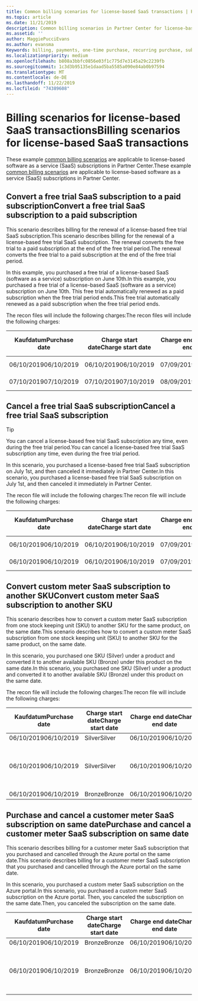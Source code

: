 ```yaml
---
title: Common billing scenarios for license-based SaaS transactions | Partner Center
ms.topic: article
ms.date: 11/21/2019
description: Common billing scenarios in Partner Center for license-based SaaS transactions.
ms.assetid: ''
author: MaggiePucciEvans
ms.author: evansma
Keywords: billing, payments, one-time purchase, recurring purchase, subscriptions, seats
ms.localizationpriority: medium
ms.openlocfilehash: b808a3bbfc0856e03f1c775d7e3145a29c2239fb
ms.sourcegitcommit: 1c3d3b95135e1daad5ba5585a090e84ab0b97594
ms.translationtype: MT
ms.contentlocale: de-DE
ms.lasthandoff: 11/22/2019
ms.locfileid: "74389608"
---
```

# <a name="billing-scenarios-for-license-based-saas-transactions"></a><span data-ttu-id="e8ceb-104">Billing scenarios for license-based SaaS transactions</span><span class="sxs-lookup"><span data-stu-id="e8ceb-104">Billing scenarios for license-based SaaS transactions</span></span>

<span data-ttu-id="e8ceb-105">These example [common billing scenarios](common-billing-scenarios.md) are applicable to license-based software as a service (SaaS) subscriptions in Partner Center.</span><span class="sxs-lookup"><span data-stu-id="e8ceb-105">These example [common billing scenarios](common-billing-scenarios.md) are applicable to license-based software as a service (SaaS) subscriptions in Partner Center.</span></span>

## <a name="convert-a-free-trial-saas-subscription-to-a-paid-subscription"></a><span data-ttu-id="e8ceb-106">Convert a free trial SaaS subscription to a paid subscription</span><span class="sxs-lookup"><span data-stu-id="e8ceb-106">Convert a free trial SaaS subscription to a paid subscription</span></span>

<span data-ttu-id="e8ceb-107">This scenario describes billing for the renewal of a license-based free trial SaaS subscription.</span><span class="sxs-lookup"><span data-stu-id="e8ceb-107">This scenario describes billing for the renewal of a license-based free trial SaaS subscription.</span></span> <span data-ttu-id="e8ceb-108">The renewal converts the free trial to a paid subscription at the end of the free trial period.</span><span class="sxs-lookup"><span data-stu-id="e8ceb-108">The renewal converts the free trial to a paid subscription at the end of the free trial period.</span></span>

<span data-ttu-id="e8ceb-109">In this example, you purchased a free trial of a license-based SaaS (software as a service) subscription on June 10th.</span><span class="sxs-lookup"><span data-stu-id="e8ceb-109">In this example, you purchased a free trial of a license-based SaaS (software as a service) subscription on June 10th.</span></span> <span data-ttu-id="e8ceb-110">This free trial automatically renewed as a paid subscription when the free trial period ends.</span><span class="sxs-lookup"><span data-stu-id="e8ceb-110">This free trial automatically renewed as a paid subscription when the free trial period ends.</span></span>

<span data-ttu-id="e8ceb-111">The recon files will include the following charges:</span><span class="sxs-lookup"><span data-stu-id="e8ceb-111">The recon files will include the following charges:</span></span>

| <span data-ttu-id="e8ceb-112">Kaufdatum</span><span class="sxs-lookup"><span data-stu-id="e8ceb-112">Purchase date</span></span> | <span data-ttu-id="e8ceb-113">Charge start date</span><span class="sxs-lookup"><span data-stu-id="e8ceb-113">Charge start date</span></span> | <span data-ttu-id="e8ceb-114">Charge end date</span><span class="sxs-lookup"><span data-stu-id="e8ceb-114">Charge end date</span></span> | <span data-ttu-id="e8ceb-115">Preis pro Einheit</span><span class="sxs-lookup"><span data-stu-id="e8ceb-115">Unit price</span></span> | <span data-ttu-id="e8ceb-116">Unit quantity</span><span class="sxs-lookup"><span data-stu-id="e8ceb-116">Unit quantity</span></span> | <span data-ttu-id="e8ceb-117">Total amount</span><span class="sxs-lookup"><span data-stu-id="e8ceb-117">Total amount</span></span> | <span data-ttu-id="e8ceb-118">Gebührenart</span><span class="sxs-lookup"><span data-stu-id="e8ceb-118">Charge type</span></span> | <span data-ttu-id="e8ceb-119">Subscription description</span><span class="sxs-lookup"><span data-stu-id="e8ceb-119">Subscription description</span></span> |
| ------------- | ----------------- | --------------- | ---------- | ------------- | ------------ | ----------- | ----------------- |
| <span data-ttu-id="e8ceb-120">06/10/2019</span><span class="sxs-lookup"><span data-stu-id="e8ceb-120">06/10/2019</span></span> | <span data-ttu-id="e8ceb-121">06/10/2019</span><span class="sxs-lookup"><span data-stu-id="e8ceb-121">06/10/2019</span></span> | <span data-ttu-id="e8ceb-122">07/09/2019</span><span class="sxs-lookup"><span data-stu-id="e8ceb-122">07/09/2019</span></span> | <span data-ttu-id="e8ceb-123">0 USD</span><span class="sxs-lookup"><span data-stu-id="e8ceb-123">$0</span></span> | <span data-ttu-id="e8ceb-124">1</span><span class="sxs-lookup"><span data-stu-id="e8ceb-124">1</span></span> | <span data-ttu-id="e8ceb-125">0 USD</span><span class="sxs-lookup"><span data-stu-id="e8ceb-125">$0</span></span> | <span data-ttu-id="e8ceb-126">Neu</span><span class="sxs-lookup"><span data-stu-id="e8ceb-126">New</span></span> | <span data-ttu-id="e8ceb-127">Kostenlose Testversion</span><span class="sxs-lookup"><span data-stu-id="e8ceb-127">Free trial</span></span> |
| <span data-ttu-id="e8ceb-128">07/10/2019</span><span class="sxs-lookup"><span data-stu-id="e8ceb-128">07/10/2019</span></span> | <span data-ttu-id="e8ceb-129">07/10/2019</span><span class="sxs-lookup"><span data-stu-id="e8ceb-129">07/10/2019</span></span> | <span data-ttu-id="e8ceb-130">08/09/2019</span><span class="sxs-lookup"><span data-stu-id="e8ceb-130">08/09/2019</span></span> | <span data-ttu-id="e8ceb-131">2 USD</span><span class="sxs-lookup"><span data-stu-id="e8ceb-131">$2</span></span> | <span data-ttu-id="e8ceb-132">1</span><span class="sxs-lookup"><span data-stu-id="e8ceb-132">1</span></span> | <span data-ttu-id="e8ceb-133">2 USD</span><span class="sxs-lookup"><span data-stu-id="e8ceb-133">$2</span></span> | <span data-ttu-id="e8ceb-134">Verlängern</span><span class="sxs-lookup"><span data-stu-id="e8ceb-134">Renew</span></span> | <span data-ttu-id="e8ceb-135">Paid subscription</span><span class="sxs-lookup"><span data-stu-id="e8ceb-135">Paid subscription</span></span> |

## <a name="cancel-a-free-trial-saas-subscription"></a><span data-ttu-id="e8ceb-136">Cancel a free trial SaaS subscription</span><span class="sxs-lookup"><span data-stu-id="e8ceb-136">Cancel a free trial SaaS subscription</span></span>

> [!TIP]
> <span data-ttu-id="e8ceb-137">You can cancel a license-based free trial SaaS subscription any time, even during the free trial period.</span><span class="sxs-lookup"><span data-stu-id="e8ceb-137">You can cancel a license-based free trial SaaS subscription any time, even during the free trial period.</span></span>

<span data-ttu-id="e8ceb-138">In this scenario, you purchased a license-based free trial SaaS subscription on July 1st, and then canceled it immediately in Partner Center.</span><span class="sxs-lookup"><span data-stu-id="e8ceb-138">In this scenario, you purchased a license-based free trial SaaS subscription on July 1st, and then canceled it immediately in Partner Center.</span></span> 

<span data-ttu-id="e8ceb-139">The recon file will include the following charges:</span><span class="sxs-lookup"><span data-stu-id="e8ceb-139">The recon file will include the following charges:</span></span>

| <span data-ttu-id="e8ceb-140">Kaufdatum</span><span class="sxs-lookup"><span data-stu-id="e8ceb-140">Purchase date</span></span> | <span data-ttu-id="e8ceb-141">Charge start date</span><span class="sxs-lookup"><span data-stu-id="e8ceb-141">Charge start date</span></span> | <span data-ttu-id="e8ceb-142">Charge end date</span><span class="sxs-lookup"><span data-stu-id="e8ceb-142">Charge end date</span></span> | <span data-ttu-id="e8ceb-143">Preis pro Einheit</span><span class="sxs-lookup"><span data-stu-id="e8ceb-143">Unit price</span></span> | <span data-ttu-id="e8ceb-144">Unit quantity</span><span class="sxs-lookup"><span data-stu-id="e8ceb-144">Unit quantity</span></span> | <span data-ttu-id="e8ceb-145">Total amount</span><span class="sxs-lookup"><span data-stu-id="e8ceb-145">Total amount</span></span> | <span data-ttu-id="e8ceb-146">Gebührenart</span><span class="sxs-lookup"><span data-stu-id="e8ceb-146">Charge type</span></span> | <span data-ttu-id="e8ceb-147">Subscription description</span><span class="sxs-lookup"><span data-stu-id="e8ceb-147">Subscription description</span></span> |
| ------------- | ----------------- | --------------- | ---------- | ------------- | ------------ | ----------- | ----------------- |
| <span data-ttu-id="e8ceb-148">06/10/2019</span><span class="sxs-lookup"><span data-stu-id="e8ceb-148">06/10/2019</span></span> | <span data-ttu-id="e8ceb-149">06/10/2019</span><span class="sxs-lookup"><span data-stu-id="e8ceb-149">06/10/2019</span></span> | <span data-ttu-id="e8ceb-150">07/09/2019</span><span class="sxs-lookup"><span data-stu-id="e8ceb-150">07/09/2019</span></span> | <span data-ttu-id="e8ceb-151">0 USD</span><span class="sxs-lookup"><span data-stu-id="e8ceb-151">$0</span></span> | <span data-ttu-id="e8ceb-152">11</span><span class="sxs-lookup"><span data-stu-id="e8ceb-152">11</span></span> | <span data-ttu-id="e8ceb-153">0 USD</span><span class="sxs-lookup"><span data-stu-id="e8ceb-153">$0</span></span> | <span data-ttu-id="e8ceb-154">Neu</span><span class="sxs-lookup"><span data-stu-id="e8ceb-154">New</span></span> | <span data-ttu-id="e8ceb-155">Kostenlose Testversion</span><span class="sxs-lookup"><span data-stu-id="e8ceb-155">Free trial</span></span> |
| <span data-ttu-id="e8ceb-156">06/10/2019</span><span class="sxs-lookup"><span data-stu-id="e8ceb-156">06/10/2019</span></span> | <span data-ttu-id="e8ceb-157">06/10/2019</span><span class="sxs-lookup"><span data-stu-id="e8ceb-157">06/10/2019</span></span> | <span data-ttu-id="e8ceb-158">07/09/2019</span><span class="sxs-lookup"><span data-stu-id="e8ceb-158">07/09/2019</span></span> | <span data-ttu-id="e8ceb-159">0 USD</span><span class="sxs-lookup"><span data-stu-id="e8ceb-159">$0</span></span> | <span data-ttu-id="e8ceb-160">11</span><span class="sxs-lookup"><span data-stu-id="e8ceb-160">11</span></span> | <span data-ttu-id="e8ceb-161">0 USD</span><span class="sxs-lookup"><span data-stu-id="e8ceb-161">$0</span></span> | <span data-ttu-id="e8ceb-162">Abbrechen</span><span class="sxs-lookup"><span data-stu-id="e8ceb-162">Cancel</span></span> | <span data-ttu-id="e8ceb-163">Kostenlose Testversion</span><span class="sxs-lookup"><span data-stu-id="e8ceb-163">Free trial</span></span> |

## <a name="convert-custom-meter-saas-subscription-to-another-sku"></a><span data-ttu-id="e8ceb-164">Convert custom meter SaaS subscription to another SKU</span><span class="sxs-lookup"><span data-stu-id="e8ceb-164">Convert custom meter SaaS subscription to another SKU</span></span>

<span data-ttu-id="e8ceb-165">This scenario describes how to convert a custom meter SaaS subscription from one stock keeping unit (SKU) to another SKU for the same product, on the same date.</span><span class="sxs-lookup"><span data-stu-id="e8ceb-165">This scenario describes how to convert a custom meter SaaS subscription from one stock keeping unit (SKU) to another SKU for the same product, on the same date.</span></span>

<span data-ttu-id="e8ceb-166">In this scenario, you purchased one SKU (Silver) under a product and converted it to another available SKU (Bronze) under this product on the same date.</span><span class="sxs-lookup"><span data-stu-id="e8ceb-166">In this scenario, you purchased one SKU (Silver) under a product and converted it to another available SKU (Bronze) under this product on the same date.</span></span>

<span data-ttu-id="e8ceb-167">The recon file will include the following charges:</span><span class="sxs-lookup"><span data-stu-id="e8ceb-167">The recon file will include the following charges:</span></span>

| <span data-ttu-id="e8ceb-168">Kaufdatum</span><span class="sxs-lookup"><span data-stu-id="e8ceb-168">Purchase date</span></span> | <span data-ttu-id="e8ceb-169">Charge start date</span><span class="sxs-lookup"><span data-stu-id="e8ceb-169">Charge start date</span></span> | <span data-ttu-id="e8ceb-170">Charge end date</span><span class="sxs-lookup"><span data-stu-id="e8ceb-170">Charge end date</span></span> | <span data-ttu-id="e8ceb-171">Preis pro Einheit</span><span class="sxs-lookup"><span data-stu-id="e8ceb-171">Unit price</span></span> | <span data-ttu-id="e8ceb-172">Unit quantity</span><span class="sxs-lookup"><span data-stu-id="e8ceb-172">Unit quantity</span></span> | <span data-ttu-id="e8ceb-173">Total amount</span><span class="sxs-lookup"><span data-stu-id="e8ceb-173">Total amount</span></span> | <span data-ttu-id="e8ceb-174">Gebührenart</span><span class="sxs-lookup"><span data-stu-id="e8ceb-174">Charge type</span></span> | <span data-ttu-id="e8ceb-175">Subscription description</span><span class="sxs-lookup"><span data-stu-id="e8ceb-175">Subscription description</span></span> |
| ------------- | ----------------- | --------------- | ---------- | ------------- | ------------ | ----------- | ----------------- |
| <span data-ttu-id="e8ceb-176">06/10/2019</span><span class="sxs-lookup"><span data-stu-id="e8ceb-176">06/10/2019</span></span> | <span data-ttu-id="e8ceb-177">Silver</span><span class="sxs-lookup"><span data-stu-id="e8ceb-177">Silver</span></span> | <span data-ttu-id="e8ceb-178">06/10/2019</span><span class="sxs-lookup"><span data-stu-id="e8ceb-178">06/10/2019</span></span> | <span data-ttu-id="e8ceb-179">06/10/2019</span><span class="sxs-lookup"><span data-stu-id="e8ceb-179">06/10/2019</span></span> | <span data-ttu-id="e8ceb-180">20 USD</span><span class="sxs-lookup"><span data-stu-id="e8ceb-180">$20</span></span> | <span data-ttu-id="e8ceb-181">1</span><span class="sxs-lookup"><span data-stu-id="e8ceb-181">1</span></span> | <span data-ttu-id="e8ceb-182">20 USD</span><span class="sxs-lookup"><span data-stu-id="e8ceb-182">$20</span></span> | <span data-ttu-id="e8ceb-183">Neu</span><span class="sxs-lookup"><span data-stu-id="e8ceb-183">New</span></span> | <span data-ttu-id="e8ceb-184">Custom meter SaaS subscription</span><span class="sxs-lookup"><span data-stu-id="e8ceb-184">Custom meter SaaS subscription</span></span> |
| <span data-ttu-id="e8ceb-185">06/10/2019</span><span class="sxs-lookup"><span data-stu-id="e8ceb-185">06/10/2019</span></span> | <span data-ttu-id="e8ceb-186">Silver</span><span class="sxs-lookup"><span data-stu-id="e8ceb-186">Silver</span></span> | <span data-ttu-id="e8ceb-187">06/10/2019</span><span class="sxs-lookup"><span data-stu-id="e8ceb-187">06/10/2019</span></span> | <span data-ttu-id="e8ceb-188">06/10/2019</span><span class="sxs-lookup"><span data-stu-id="e8ceb-188">06/10/2019</span></span> | <span data-ttu-id="e8ceb-189">20 USD</span><span class="sxs-lookup"><span data-stu-id="e8ceb-189">$20</span></span> | <span data-ttu-id="e8ceb-190">1</span><span class="sxs-lookup"><span data-stu-id="e8ceb-190">1</span></span> | <span data-ttu-id="e8ceb-191">-$20</span><span class="sxs-lookup"><span data-stu-id="e8ceb-191">-$20</span></span> | <span data-ttu-id="e8ceb-192">Konvertieren</span><span class="sxs-lookup"><span data-stu-id="e8ceb-192">Convert</span></span> | <span data-ttu-id="e8ceb-193">Prorated rebill for custom meter SaaS subscription</span><span class="sxs-lookup"><span data-stu-id="e8ceb-193">Prorated rebill for custom meter SaaS subscription</span></span> |
| <span data-ttu-id="e8ceb-194">06/10/2019</span><span class="sxs-lookup"><span data-stu-id="e8ceb-194">06/10/2019</span></span> | <span data-ttu-id="e8ceb-195">Bronze</span><span class="sxs-lookup"><span data-stu-id="e8ceb-195">Bronze</span></span> | <span data-ttu-id="e8ceb-196">06/10/2019</span><span class="sxs-lookup"><span data-stu-id="e8ceb-196">06/10/2019</span></span> | <span data-ttu-id="e8ceb-197">06/10/2019</span><span class="sxs-lookup"><span data-stu-id="e8ceb-197">06/10/2019</span></span> | <span data-ttu-id="e8ceb-198">10 USD</span><span class="sxs-lookup"><span data-stu-id="e8ceb-198">$10</span></span> | <span data-ttu-id="e8ceb-199">1</span><span class="sxs-lookup"><span data-stu-id="e8ceb-199">1</span></span> | <span data-ttu-id="e8ceb-200">10 USD</span><span class="sxs-lookup"><span data-stu-id="e8ceb-200">$10</span></span> | <span data-ttu-id="e8ceb-201">Konvertieren</span><span class="sxs-lookup"><span data-stu-id="e8ceb-201">Convert</span></span> | <span data-ttu-id="e8ceb-202">Custom meter SaaS subscription</span><span class="sxs-lookup"><span data-stu-id="e8ceb-202">Custom meter SaaS subscription</span></span> |

## <a name="purchase-and-cancel-a-customer-meter-saas-subscription-on-same-date"></a><span data-ttu-id="e8ceb-203">Purchase and cancel a customer meter SaaS subscription on same date</span><span class="sxs-lookup"><span data-stu-id="e8ceb-203">Purchase and cancel a customer meter SaaS subscription on same date</span></span>

<span data-ttu-id="e8ceb-204">This scenario describes billing for a customer meter SaaS subscription that you purchased and cancelled through the Azure portal on the same date.</span><span class="sxs-lookup"><span data-stu-id="e8ceb-204">This scenario describes billing for a customer meter SaaS subscription that you purchased and cancelled through the Azure portal on the same date.</span></span>

<span data-ttu-id="e8ceb-205">In this scenario, you purchased a custom meter SaaS subscription on the Azure portal.</span><span class="sxs-lookup"><span data-stu-id="e8ceb-205">In this scenario, you purchased a custom meter SaaS subscription on the Azure portal.</span></span> <span data-ttu-id="e8ceb-206">Then, you canceled the subscription on the same date.</span><span class="sxs-lookup"><span data-stu-id="e8ceb-206">Then, you canceled the subscription on the same date.</span></span>

| <span data-ttu-id="e8ceb-207">Kaufdatum</span><span class="sxs-lookup"><span data-stu-id="e8ceb-207">Purchase date</span></span> | <span data-ttu-id="e8ceb-208">Charge start date</span><span class="sxs-lookup"><span data-stu-id="e8ceb-208">Charge start date</span></span> | <span data-ttu-id="e8ceb-209">Charge end date</span><span class="sxs-lookup"><span data-stu-id="e8ceb-209">Charge end date</span></span> | <span data-ttu-id="e8ceb-210">Preis pro Einheit</span><span class="sxs-lookup"><span data-stu-id="e8ceb-210">Unit price</span></span> | <span data-ttu-id="e8ceb-211">Unit quantity</span><span class="sxs-lookup"><span data-stu-id="e8ceb-211">Unit quantity</span></span> | <span data-ttu-id="e8ceb-212">Total amount</span><span class="sxs-lookup"><span data-stu-id="e8ceb-212">Total amount</span></span> | <span data-ttu-id="e8ceb-213">Gebührenart</span><span class="sxs-lookup"><span data-stu-id="e8ceb-213">Charge type</span></span> | <span data-ttu-id="e8ceb-214">Subscription description</span><span class="sxs-lookup"><span data-stu-id="e8ceb-214">Subscription description</span></span> |
| ------------- | ----------------- | --------------- | ---------- | ------------- | ------------ | ----------- | ----------------- |
| <span data-ttu-id="e8ceb-215">06/10/2019</span><span class="sxs-lookup"><span data-stu-id="e8ceb-215">06/10/2019</span></span> | <span data-ttu-id="e8ceb-216">Bronze</span><span class="sxs-lookup"><span data-stu-id="e8ceb-216">Bronze</span></span> | <span data-ttu-id="e8ceb-217">06/10/2019</span><span class="sxs-lookup"><span data-stu-id="e8ceb-217">06/10/2019</span></span> | <span data-ttu-id="e8ceb-218">06/10/2019</span><span class="sxs-lookup"><span data-stu-id="e8ceb-218">06/10/2019</span></span> | <span data-ttu-id="e8ceb-219">10 USD</span><span class="sxs-lookup"><span data-stu-id="e8ceb-219">$10</span></span> | <span data-ttu-id="e8ceb-220">1</span><span class="sxs-lookup"><span data-stu-id="e8ceb-220">1</span></span> | <span data-ttu-id="e8ceb-221">10 USD</span><span class="sxs-lookup"><span data-stu-id="e8ceb-221">$10</span></span> | <span data-ttu-id="e8ceb-222">Neu</span><span class="sxs-lookup"><span data-stu-id="e8ceb-222">New</span></span> | <span data-ttu-id="e8ceb-223">Custom meter SaaS subscription</span><span class="sxs-lookup"><span data-stu-id="e8ceb-223">Custom meter SaaS subscription</span></span> |
| <span data-ttu-id="e8ceb-224">06/10/2019</span><span class="sxs-lookup"><span data-stu-id="e8ceb-224">06/10/2019</span></span> | <span data-ttu-id="e8ceb-225">Bronze</span><span class="sxs-lookup"><span data-stu-id="e8ceb-225">Bronze</span></span> | <span data-ttu-id="e8ceb-226">06/10/2019</span><span class="sxs-lookup"><span data-stu-id="e8ceb-226">06/10/2019</span></span> | <span data-ttu-id="e8ceb-227">06/10/2019</span><span class="sxs-lookup"><span data-stu-id="e8ceb-227">06/10/2019</span></span> | <span data-ttu-id="e8ceb-228">10 USD</span><span class="sxs-lookup"><span data-stu-id="e8ceb-228">$10</span></span> | <span data-ttu-id="e8ceb-229">1</span><span class="sxs-lookup"><span data-stu-id="e8ceb-229">1</span></span> | <span data-ttu-id="e8ceb-230">-$10</span><span class="sxs-lookup"><span data-stu-id="e8ceb-230">-$10</span></span> | <span data-ttu-id="e8ceb-231">CancelImmediate</span><span class="sxs-lookup"><span data-stu-id="e8ceb-231">CancelImmediate</span></span> | <span data-ttu-id="e8ceb-232">Custom meter SaaS subscription</span><span class="sxs-lookup"><span data-stu-id="e8ceb-232">Custom meter SaaS subscription</span></span> |
